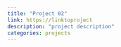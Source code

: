 ```yaml
---
title: "Project 02"
link: https://linktoproject
description: "project description"
categories: projects
---
```

